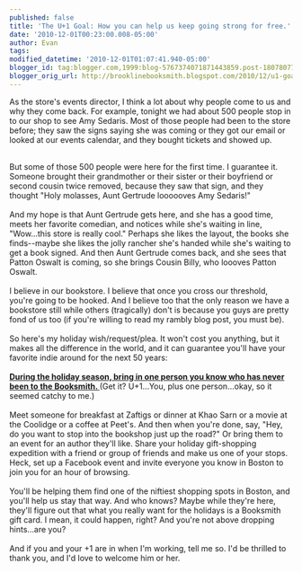 ```yaml
---
published: false
title: 'The U+1 Goal: How you can help us keep going strong for free.'
date: '2010-12-01T00:23:00.008-05:00'
author: Evan
tags: 
modified_datetime: '2010-12-01T01:07:41.940-05:00'
blogger_id: tag:blogger.com,1999:blog-5767374071871443859.post-1807807796029493823
blogger_orig_url: http://brooklinebooksmith.blogspot.com/2010/12/u1-goal-how-you-can-help-us-keep-going.html
---
```


As the store's events director, I think a lot about why people come to us and why they come back. For example, tonight we had about 500 people stop in to our shop to see Amy Sedaris. Most of those people had been to the store before; they saw the signs saying she was coming or they got our email or looked at our events calendar, and they bought tickets and showed up.<div><br /></div><div>But some of those 500 people were here for the first time. I guarantee it. Someone brought their grandmother or their sister or their boyfriend or second cousin twice removed, because they saw that sign, and they thought "Holy molasses, Aunt Gertrude loooooves Amy Sedaris!"</div><div><br /></div><div>And my hope is that Aunt Gertrude gets here, and she has a good time, meets her favorite comedian, and notices while she's waiting in line, "Wow...this store is really cool." Perhaps she likes the layout, the books she finds--maybe she likes the jolly rancher she's handed while she's waiting to get a book signed. And then Aunt Gertrude comes back, and she sees that Patton Oswalt is coming, so she brings Cousin Billy, who loooves Patton Oswalt.</div><div><br /></div><div>I believe in our bookstore. I believe that once you cross our threshold, you're going to be hooked. And I believe too that the only reason we have a bookstore still while others (tragically) don't is because you guys are pretty fond of us too (if you're willing to read my rambly blog post, you must be).</div><div><br /></div><div>So here's my holiday wish/request/plea. It won't cost you anything, but it makes all the difference in the world, and it can guarantee you'll have your favorite indie around for the next 50 years:</div><div><br /></div><div><u style="font-weight: bold; ">During the holiday season, bring in one person you know who has never been to the Booksmith. </u>(Get it? U+1...You, plus one person...okay, so it seemed catchy to me.)</div><div><br /></div><div>Meet someone for breakfast at Zaftigs or dinner at Khao Sarn or a movie at the Coolidge or a coffee at Peet's. And then when you're done, say, "Hey, do you want to stop into the bookshop just up the road?" Or bring them to an event for an author they'll like. Share your holiday gift-shopping expedition with a friend or group of friends and make us one of your stops. Heck, set up a Facebook event and invite everyone you know in Boston to join you for an hour of browsing.</div><div><br /></div><div>You'll be helping them find one of the niftiest shopping spots in Boston, and you'll help us stay that way. And who knows? Maybe while they're here, they'll figure out that what you really want for the holidays is a Booksmith gift card. I mean, it could happen, right? And you're not above dropping hints...are you?</div><div><br /></div><div>And if you and your +1 are in when I'm working, tell me so. I'd be thrilled to thank you, and I'd love to welcome him or her.</div>